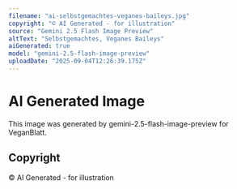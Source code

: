 ```yaml
---
filename: "ai-selbstgemachtes-veganes-baileys.jpg"
copyright: "© AI Generated - for illustration"
source: "Gemini 2.5 Flash Image Preview"
altText: "Selbstgemachtes, Veganes Baileys"
aiGenerated: true
model: "gemini-2.5-flash-image-preview"
uploadDate: "2025-09-04T12:26:39.175Z"
---
```


# AI Generated Image

This image was generated by gemini-2.5-flash-image-preview for VeganBlatt.

## Copyright
© AI Generated - for illustration
